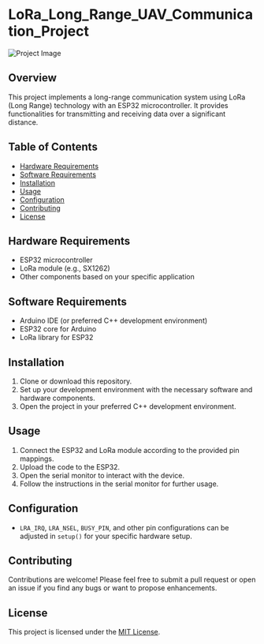 # LoRa_Long_Range_UAV_Communication_Project

![Project Image](/Users/dunbarinodusi/Desktop/lora_project_pic1.png)

## Overview

This project implements a long-range communication system using LoRa (Long Range) technology with an ESP32 microcontroller. It provides functionalities for transmitting and receiving data over a significant distance.

## Table of Contents

- [Hardware Requirements](#hardware-requirements)
- [Software Requirements](#software-requirements)
- [Installation](#installation)
- [Usage](#usage)
- [Configuration](#configuration)
- [Contributing](#contributing)
- [License](#license)

## Hardware Requirements

- ESP32 microcontroller
- LoRa module (e.g., SX1262)
- Other components based on your specific application

## Software Requirements

- Arduino IDE (or preferred C++ development environment)
- ESP32 core for Arduino
- LoRa library for ESP32

## Installation

1. Clone or download this repository.
2. Set up your development environment with the necessary software and hardware components.
3. Open the project in your preferred C++ development environment.

## Usage

1. Connect the ESP32 and LoRa module according to the provided pin mappings.
2. Upload the code to the ESP32.
3. Open the serial monitor to interact with the device.
4. Follow the instructions in the serial monitor for further usage.

## Configuration

- `LRA_IRQ`, `LRA_NSEL`, `BUSY_PIN`, and other pin configurations can be adjusted in `setup()` for your specific hardware setup.

## Contributing

Contributions are welcome! Please feel free to submit a pull request or open an issue if you find any bugs or want to propose enhancements.

## License

This project is licensed under the [MIT License](LICENSE).
